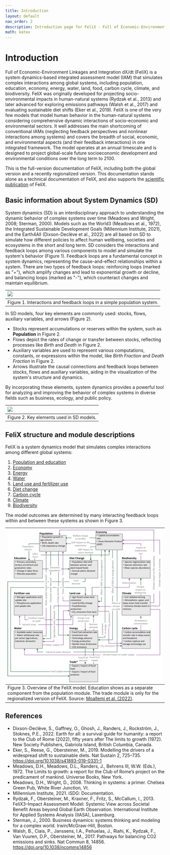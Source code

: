 ```yaml
---
title: Introduction
layout: default
nav_order: 2
description: Introduction page for FeliX - Full of Economic-Environment Linkages and Integration dX/dt (FeliX)
math: katex
---
```


# Introduction

Full of Economic-Environment Linkages and Integration dX/dt (FeliX) is a system dynamics-based integrated assessment model (IAM) that simulates complex interactions among global systems, including population, education, economy, energy, water, land, food, carbon cycle, climate, and biodiversity. FeliX was originally developed for projecting socio-environmental impacts in human-natural systems (Rydzak et al., 2013) and later advanced for exploring emissions pathways (Walsh et al., 2017) and evaluating sustainable diet shifts  (Eker et al., 2019). FeliX is one of the very few models that model human behavior in the human-natural systems considering comprehensive dynamic interactions of socio-economic and environmental sectors. It well addresses the main shortcoming of conventional IAMs  (neglecting feedback perspectives and nonlinear interactions among systems) and covers the breadth of social, economic, and environmental aspects (and their feedback interactions) in one integrated framework. The model operates at an annual timescale and is designed to project global-scale future socioeconomic development and environmental conditions over the long term to 2100. 

This is the full-version documentation of FeliX, including both the global version and a recently regionalized version. This documentation stands alone as a technical documentation of FeliX, and also supports the [scientific publication](https://doi.org/10.1016/j.envsoft.2024.106121) of FeliX.

## Basic information about System Dynamics (SD)
System dynamics (SD) is an interdisciplinary approach to understanding the dynamic behavior of complex systems over time (Meadows and Wright, 2008; Sterman, 2000). Models such as the World3 (Meadows et al., 1972), the Integrated Sustainable Development Goals (Millennium Institute, 2021), and the Earth4All (Dixson-Declève et al., 2022) are all based on SD to simulate how different policies to affect human wellbeing, societies and ecosystems in the short and long term. SD considers the interactions and feedback loops among various components to model and simulate the system's behavior (Figure 1). Feedback loops are a fundamental concept in system dynamics, representing the cause-and-effect relationships within a system. There are two types of feedback loops: reinforcing loops (marked as "+"), which amplify changes and lead to exponential growth or decline, and balancing loops (marked as "-"), which counteract changes and maintain equilibrium.


|[![](images/0_sd_info.png)](images/0_sd_info.png)
|:--|
|Figure 1. Interactions and feedback loops in a simple population system.|

In SD models, four key elements are commonly used: stocks, flows, auxiliary variables, and arrows (Figure 2). 
- Stocks represent accumulations or reserves within the system, such as **Population** in Figure 2. 
- Flows depict the rates of change or transfer between stocks, reflecting processes like *Birth* and *Death* in Figure 2. 
- Auxiliary variables are used to represent various computations, constants, or expressions within the model, like *Birth Fraction* and *Death Fraction* in Figure 2.
- Arrows illustrate the causal connections and feedback loops between stocks, flows and auxiliary variables, aiding in the visualization of the system's structure and dynamics. 

By incorporating these elements, system dynamics provides a powerful tool for analyzing and improving the behavior of complex systems in diverse fields such as business, ecology, and public policy.

|[![](images/0_stocks_flows.png)](images/0_stocks_flows.png)
|:--|
|Figure 2. Key elements used in SD models.|



## FeliX structure and module descriptions
FeliX is a system dynamics model that simulates complex interactions among different global systems: 

1. [Population and education](1_1_1_population_education.md)
2. [Economy](1_1_2_economy.md)
3. [Energy](1_1_3_energy.md)
4. [Water](1_1_4_water.md)
5. [Land use and fertilizer use](1_1_5_land_use_and_fertilizer_use.md)
6. [Diet change](1_1_6_diet_change.md)
7. [Carbon cycle](1_1_7_carbon_cycle.md)
8. [Climate](1_1_8_climate.md)
9. [Biodiversity](1_1_9_biodiversity.md)

The model outcomes are determined by many interacting feedback loops within and between these systems as shown in Figure 3.

|[![](images/overall_structure_felix.png)](images/overall_structure_felix.png)
|:--|
|Figure 3. Overview of the FeliX model. Education shows as a separate component from the population module. The trade module is only for the regionalized version of FeliX. Source: [Moallemi et al. (2022)](https://linkinghub.elsevier.com/retrieve/pii/S2590332222003244).|


## References
- Dixson-Declève, S., Gaffney, O., Ghosh, J., Randers, J., Rockström, J., Stoknes, P.E., 2022. Earth for all: a survival guide for humanity: a report to the Club of Rome (2022), fifty years after The limits to growth (1972). New Society Publishers, Gabriola Island, British Columbia, Canada.
- Eker, S., Reese, G., Obersteiner, M., 2019. Modelling the drivers of a widespread shift to sustainable diets. Nat Sustain 2, 725–735. https://doi.org/10.1038/s41893-019-0331-1
- Meadows, D.H., Meadows, D.L., Randers, J., Behrens III, W.W. (Eds.), 1972. The Limits to growth: a report for the Club of Rome’s project on the predicament of mankind. Universe Books, New York.
- Meadows, D.H., Wright, D., 2008. Thinking in systems: a primer. Chelsea Green Pub, White River Junction, Vt.
- Millennium Institute, 2021. iSDG: Documentation.
- Rydzak, F., Obersteiner, M., Kraxner, F., Fritz, S., McCallum, I., 2013. FeliX3–Impact Assessment Model: Systemic View across Societal Benefit Areas beyond Global Earth Observation. International Institute for Applied Systems Analysis (IIASA), Laxenburg.
- Sterman, J., 2000. Business dynamics: systems thinking and modeling for a complex world. Irwin/McGraw-Hill, Boston.
- Walsh, B., Ciais, P., Janssens, I.A., Peñuelas, J., Riahi, K., Rydzak, F., Van Vuuren, D.P., Obersteiner, M., 2017. Pathways for balancing CO2 emissions and sinks. Nat Commun 8, 14856. https://doi.org/10.1038/ncomms14856
